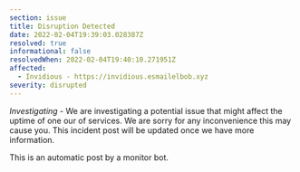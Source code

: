 ```yaml
---
section: issue
title: Disruption Detected
date: 2022-02-04T19:39:03.028387Z
resolved: true
informational: false
resolvedWhen: 2022-02-04T19:40:10.271951Z
affected:
  - Invidious - https://invidious.esmailelbob.xyz
severity: disrupted
---
```

*Investigating* - We are investigating a potential issue that might affect the uptime of one our of services. We are sorry for any inconvenience this may cause you. This incident post will be updated once we have more information.

This is an automatic post by a monitor bot.
        